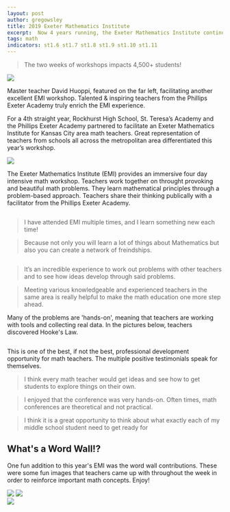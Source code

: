 ```yaml
---
layout: post
author: gregowsley
title: 2019 Exeter Mathematics Institute 
excerpt:  Now 4 years running, the Exeter Mathematics Institute continues to provide high-impact professional development for area math teachers (and some not from the area!)
tags: math
indicators: st1.6 st1.7 st1.8 st1.9 st1.10 st1.11
---
```

<blockquote> The two weeks of workshops impacts 4,500+ students! </blockquote>
<div class="flex-wrapper">
  <div class="x1"><img src="{{ site.baseurl }}/img/19EMI28.JPG"></div>
</div>
<p class="caption">Master teacher David Huoppi, featured on the far left, facilitating another excellent EMI workshop. Talented & inspiring teachers from the Phillips Exeter Academy truly enrich the EMI experience.</p>

For a 4th straight year, Rockhurst High School, St. Teresa’s Academy and the Phillips Exeter Academy partnered to facilitate an Exeter Mathematics Institute for Kansas City area math teachers. Great representation of teachers from schools all across the metropolitan area differentiated this year’s workshop.

<div class='tableauPlaceholder' id='viz1565724408496' style='position: relative'><noscript><a href='#'><img alt=' ' src='https:&#47;&#47;public.tableau.com&#47;static&#47;images&#47;22&#47;22JFDH5WT&#47;1_rss.png' style='border: none' /></a></noscript><object class='tableauViz'  style='display:none;'><param name='host_url' value='https%3A%2F%2Fpublic.tableau.com%2F' /> <param name='embed_code_version' value='3' /> <param name='path' value='shared&#47;22JFDH5WT' /> <param name='toolbar' value='yes' /><param name='static_image' value='https:&#47;&#47;public.tableau.com&#47;static&#47;images&#47;22&#47;22JFDH5WT&#47;1.png' /> <param name='animate_transition' value='yes' /><param name='display_static_image' value='yes' /><param name='display_spinner' value='yes' /><param name='display_overlay' value='yes' /><param name='display_count' value='yes' /><param name='filter' value='publish=yes' /></object></div>                
<script type='text/javascript'>                    var divElement = document.getElementById('viz1565724408496');                    var vizElement = divElement.getElementsByTagName('object')[0];                    vizElement.style.width='100%';vizElement.style.height=(divElement.offsetWidth*0.75)+'px';                    var scriptElement = document.createElement('script');                    scriptElement.src = 'https://public.tableau.com/javascripts/api/viz_v1.js';                    vizElement.parentNode.insertBefore(scriptElement, vizElement);                
</script>

The Exeter Mathematics Institute (EMI) provides an immersive four day intensive math workshop. Teachers work together on throught provoking and beautiful math problems. They learn mathematical principles through a problem-based approach. Teachers share their thinking publically with a facilitator from the Phillips Exeter Academy.

<div class="row">
  <div class="col-xs-3"><a class="image-popup-vertical-fit" href="/img/19EMI03.JPG" title=""><img src="/img/19EMI03.JPG" alt=""></a></div>
  <div class="col-xs-3"><a class="image-popup-vertical-fit" href="/img/19EMI06.JPG" title=""><img src="/img/19EMI06.JPG" alt=""></a></div>
  <div class="col-xs-3"><a class="image-popup-vertical-fit" href="/img/19EMI24.JPG" title=""><img src="/img/19EMI24.JPG" alt=""></a></div>
  <div class="col-xs-3"><a class="image-popup-vertical-fit" href="/img/19EMI10.JPG" title=""><img src="/img/19EMI10.JPG" alt=""></a></div>
</div>

<blockquote>I have attended EMI multiple times, and I learn something new each time!</blockquote>

<blockquote>Because not only you will learn a lot of things about Mathematics but also you can create a network of freindships.</blockquote>

<div class="row">
  <div class="col-xs-3"><a class="image-popup-vertical-fit" href="/img/19EMI11.JPG" title=""><img src="/img/19EMI11.JPG" alt=""></a></div>
  <div class="col-xs-3"><a class="image-popup-vertical-fit" href="/img/19EMI26.JPG" title=""><img src="/img/19EMI26.JPG" alt=""></a></div>
  <div class="col-xs-3"><a class="image-popup-vertical-fit" href="/img/19EMI19.JPG" title=""><img src="/img/19EMI19.JPG" alt=""></a></div>
  <div class="col-xs-3"><a class="image-popup-vertical-fit" href="/img/19EMI23.JPG" title=""><img src="/img/19EMI23.JPG" alt=""></a></div>
</div>

<blockquote>It’s an incredible experience to work out problems with other teachers and to see how ideas develop through said problems.</blockquote>

<blockquote>Meeting various knowledgeable and experienced teachers in the same area is really helpful to make the math education one more step ahead.</blockquote>

Many of the problems are 'hands-on', meaning that teachers are working with tools and collecting real data. In the pictures below, teachers discovered Hooke's Law.

<div class="row">
  <div class="col-xs-3"><a class="image-popup-vertical-fit" href="/img/19EMI04.JPG" title=""><img src="/img/19EMI04.JPG" alt=""></a></div>
  <div class="col-xs-3"><a class="image-popup-vertical-fit" href="/img/19EMI16.JPG" title=""><img src="/img/19EMI16.JPG" alt=""></a></div>
  <div class="col-xs-3"><a class="image-popup-vertical-fit" href="/img/19EMI17.jpg" title=""><img src="/img/19EMI17.jpg" alt=""></a></div>
  <div class="col-xs-3"><a class="image-popup-vertical-fit" href="/img/19EMI22.JPG" title=""><img src="/img/19EMI22.JPG" alt=""></a></div>
</div>


This is one of the best, if not the best, professional development opportunity for math teachers. The multiple positive testimonials speak for themselves.

<blockquote>I think every math teacher would get ideas and see how to get students to explore things on their own.</blockquote>

<blockquote>I enjoyed that the conference was very hands-on. Often times, math conferences are theoretical and not practical.</blockquote>

<blockquote>I think it is a great opportunity to think about what exactly each of my middle school student need to get ready for</blockquote>


## What's a Word Wall!?

One fun addition to this year's EMI was the word wall contributions. These were some fun images that teachers came up with throughout the week in order to reinforce important math concepts. Enjoy!

<div class="flex-wrapper">
    <img src="{{ site.baseurl }}/img/19EMIWW3.JPG">
    <img src="{{ site.baseurl }}/img/19EMIWW4.JPG">
</div>
<div class="flex-wrapper">
    <img src="{{ site.baseurl }}/img/19EMIWW1.JPG">
</div>
